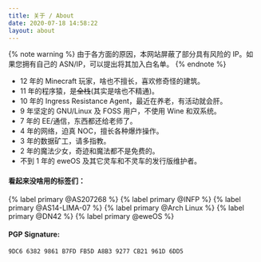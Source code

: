 ```yaml
---
title: 关于 / About
date: 2020-07-18 14:58:22
layout: about
---
```

{% note warning %}
由于各方面的原因，本网站屏蔽了部分具有风险的 IP。如果您拥有自己的 ASN/IP，可以提出将其加入白名单。
{% endnote %}

- 12 年的 Minecraft 玩家，啥也不擅长，喜欢修奇怪的建筑。
- 11 年的程序猿，是~~全栈~~(其实是啥也不精通)。
- 10 年的 Ingress Resistance Agent，最近在养老，有活动就会肝。
- 9 年坚定的 GNU/Linux 及 FOSS 用户，不使用 Wine 和双系统。
- 7 年的 EE/通信，东西都还给老师了。
- 4 年的网络，迫真 NOC，擅长各种爆炸操作。
- 3 年的数据矿工，请多指教。
- 2 年的魔法少女，奇迹和魔法都不是免费的。
- 不到 1 年的 eweOS 及其它灵车和不灵车的发行版维护者。

#### 看起来没啥用的标签们：

{% label primary @AS207268 %} {% label primary @INFP %} {% label primary @AS14-LIMA-07 %} {% label primary @Arch Linux %} {% label primary @DN42 %} {% label primary @eweOS %}

#### PGP Signature:
``` txt
9DC6 6382 9861 B7FD FB5D A8B3 9277 CB21 961D 6DD5
```
